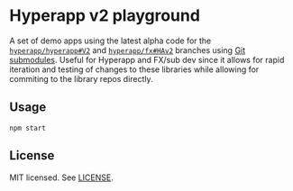 # Hyperapp v2 playground

A set of demo apps using the latest alpha code for the [`hyperapp/hyperapp#V2`](https://github.com/hyperapp/hyperapp/tree/V2) and [`hyperapp/fx#HAv2`](https://github.com/hyperapp/fx/tree/HAv2) branches using [Git submodules](https://git-scm.com/book/en/v2/Git-Tools-Submodules). Useful for Hyperapp and FX/sub dev since it allows for rapid iteration and testing of changes to these libraries while allowing for commiting to the library repos directly.

## Usage

```console
npm start
```

## License

MIT licensed. See [LICENSE](LICENSE.md).
